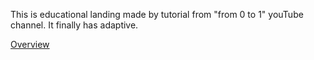 This is educational landing made by tutorial from "from 0 to 1" youTube channel. It finally has adaptive. 

<a href="https://babkavokne.github.io/martaUp/">Overview</a>

